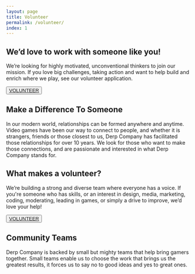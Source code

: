 ```yaml
---
layout: page
title: Volunteer
permalink: /volunteer/
index: 1
---
```


<div class="section sectionBorderBottom">
  <div class="sectionColumnMain">
    <h2>We’d love to work with someone like you!</h2>
    <p>  
      We’re looking for highly motivated, unconventional thinkers to join our mission. If you love big challenges, taking action and want to help build and enrich where we play, see our volunteer application.
    </p>
  </div>
  <div class="sectionColumnSub">
    <button class="navButton">
          <a href="/NewWebsite/volunteer-form/">VOLUNTEER</a>
    </button>
  </div>
</div>

<div class="section sectionBorderBottom">
  <div class="sectionColumnSub">
  </div>
  <div class="sectionColumnMain">
    <h2>Make a Difference To Someone</h2>
    <p>
      In our modern world, relationships can be formed anywhere and anytime. Video games have been our way to connect to people,
      and whether it is strangers, friends or those closest to us, Derp Company has facilitated those relationships for over 10 years.
      We look for those who want to make those connections, and are passionate and interested in what Derp Company stands for.
    </p>
  </div>
</div>

<div class="section sectionBorderBottom">
  <div class="sectionColumnMain">
    <h2>What makes a volunteer?</h2>
    <p>  
      We’re building a strong and diverse team where everyone has a voice. If you're someone who has skills, or an interest in design, media, marketing, coding, moderating, leading in games, or simply a drive to improve, we’d love your help!
    </p>
  </div>
  <div class="sectionColumnSub">
    <button class="navButton">
          <a href="/NewWebsite/volunteer-form/">VOLUNTEER</a>
    </button>
  </div>
</div>

<div class="section">
  <div class="sectionColumnMain">
    <h2>Community Teams</h2>
    <p>
      Derp Company is backed by small but mighty teams that help bring gamers together. Small teams enable us to choose the work that brings us the greatest results, it forces us to say no to good ideas and yes to great ones. 
    </p>
  </div>
  <div class="sectionColumnSub">
  </div>
</div>
